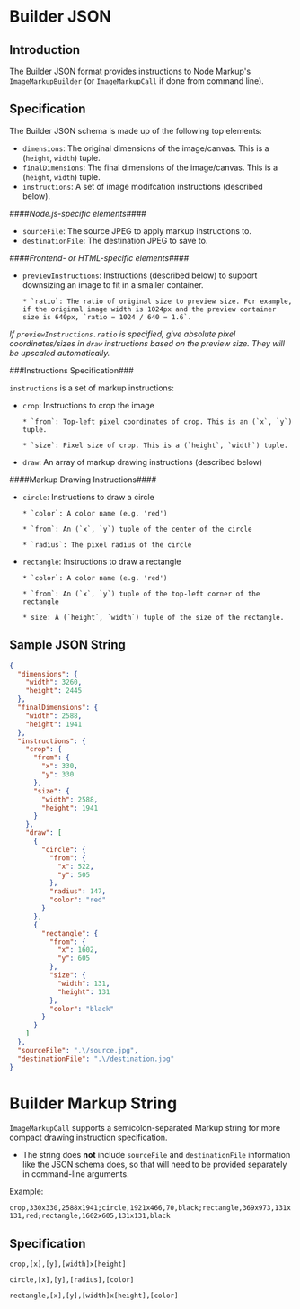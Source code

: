 # Builder JSON

## Introduction

The Builder JSON format provides instructions to Node Markup's `ImageMarkupBuilder` (or `ImageMarkupCall` if done from command line).

## Specification

The Builder JSON schema is made up of the following top elements:

- `dimensions`: The original dimensions of the image/canvas. This is a (`height`, `width`) tuple.
- `finalDimensions`: The final dimensions of the image/canvas. This is a (`height`, `width`) tuple.
- `instructions`: A set of image modifcation instructions (described below).

####_Node.js-specific elements_####

- `sourceFile`: The source JPEG to apply markup instructions to.
- `destinationFile`: The destination JPEG to save to.

####_Frontend- or HTML-specific elements_####

- `previewInstructions`: Instructions (described below) to support downsizing an image to fit in a smaller container.

      * `ratio`: The ratio of original size to preview size. For example, if the original image width is 1024px and the preview container size is 640px, `ratio = 1024 / 640 = 1.6`.

_If `previewInstructions.ratio` is specified, give absolute pixel coordinates/sizes in `draw` instructions based on the preview size. They will be upscaled automatically._

###Instructions Specification###

`instructions` is a set of markup instructions:

- `crop`: Instructions to crop the image

      * `from`: Top-left pixel coordinates of crop. This is an (`x`, `y`) tuple.

      * `size`: Pixel size of crop. This is a (`height`, `width`) tuple.

- `draw`: An array of markup drawing instructions (described below)

####Markup Drawing Instructions####

- `circle`: Instructions to draw a circle

      * `color`: A color name (e.g. 'red')

      * `from`: An (`x`, `y`) tuple of the center of the circle

      * `radius`: The pixel radius of the circle

- `rectangle`: Instructions to draw a rectangle

      * `color`: A color name (e.g. 'red')

      * `from`: An (`x`, `y`) tuple of the top-left corner of the rectangle

      * size: A (`height`, `width`) tuple of the size of the rectangle.

## Sample JSON String

```json
{
  "dimensions": {
    "width": 3260,
    "height": 2445
  },
  "finalDimensions": {
    "width": 2588,
    "height": 1941
  },
  "instructions": {
    "crop": {
      "from": {
        "x": 330,
        "y": 330
      },
      "size": {
        "width": 2588,
        "height": 1941
      }
    },
    "draw": [
      {
        "circle": {
          "from": {
            "x": 522,
            "y": 505
          },
          "radius": 147,
          "color": "red"
        }
      },
      {
        "rectangle": {
          "from": {
            "x": 1602,
            "y": 605
          },
          "size": {
            "width": 131,
            "height": 131
          },
          "color": "black"
        }
      }
    ]
  },
  "sourceFile": ".\/source.jpg",
  "destinationFile": ".\/destination.jpg"
}
```

# Builder Markup String

`ImageMarkupCall` supports a semicolon-separated Markup string for more compact drawing instruction specification.

- The string does **not** include `sourceFile` and `destinationFile` information like the JSON schema does, so that will need to be provided separately in command-line arguments.

Example:

`crop,330x330,2588x1941;circle,1921x466,70,black;rectangle,369x973,131x131,red;rectangle,1602x605,131x131,black`

## Specification

`crop,[x],[y],[width]x[height]`

`circle,[x],[y],[radius],[color]`

`rectangle,[x],[y],[width]x[height],[color]`
